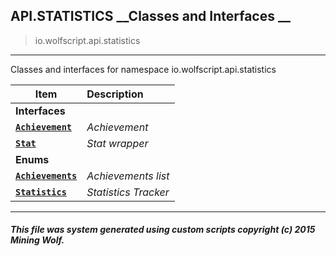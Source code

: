 ## API.STATISTICS __Classes and Interfaces __

>io.wolfscript.api.statistics

---

Classes and interfaces for namespace io.wolfscript.api.statistics

Item | Description   
--- | :--- 
__Interfaces__|
__[`Achievement`](Achievement.md)__ | _Achievement_ 
__[`Stat`](Stat.md)__ | _Stat wrapper_ 
__Enums__|
__[`Achievements`](Achievements.md)__ | _Achievements list_ 
__[`Statistics`](Statistics.md)__ | _Statistics Tracker_ 



---



##### This file was system generated using custom scripts copyright (c) 2015 Mining Wolf.
	


